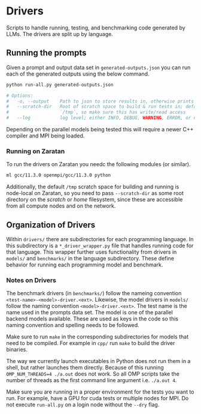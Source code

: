 # Drivers
Scripts to handle running, testing, and benchmarking code generated by LLMs.
The drivers are split up by language.

## Running the prompts
Given a prompt and output data set in `generated-outputs.json` you can run each
of the generated outputs using the below command.

```bash
python run-all.py generated-outputs.json

# Options:
#   -o, --output    Path to json to store results in, otherwise prints to stdout
#   --scratch-dir   Root of scratch space to build & run tests in; defaults to
#                   `/tmp`, so make sure this has write/read access
#   --log           log level; either INFO, DEBUG, WARNING, ERROR, or CRITICAL
```

Depending on the parallel models being tested this will require a newer C++
compiler and MPI being loaded. 

### Running on Zaratan
To run the drivers on Zaratan you needc the following modules (or similar).

```bash
ml gcc/11.3.0 openmpi/gcc/11.3.0 python
```

Additionally, the default `/tmp` scratch space for building and running is 
node-local on Zaratan, so you need to pass `--scratch-dir` as some root 
directory on the _scratch_ or _home_ filesystem, since these are accessible
from all compute nodes and on the network.

## Organization of Drivers
Within `drivers/` there are subdirectories for each programming language.
In this subdirectory is a `*_driver_wrapper.py` file that handles running
code for that language.
This wrapper further uses functionality from drivers in `models/` and 
`benchmarks/` in the language subdirectory.
These define behavior for running each programming model and benchmark.

### Notes on Drivers
The benchmark drivers (in `benchmarks/`) follow the nameing convention 
`<test-name>-<model>-driver.<ext>`. Likewise, the model drivers in `models/`
follow the naming convention `<model>-driver.<ext>`. The test name is the name 
used in the prompts data set. The model is one of the parallel backend models 
available. These are used as keys in the code so this naming convention and 
spelling needs to be followed.

Make sure to run `make` in the corresponding subdirectories for models that need
to be compiled. For example in `cpp/` run `make` to build the driver binaries.

The way we currently launch executables in Python does not run them in a shell,
but rather launches them directly. Because of this running
`OMP_NUM_THREADS=4 ./a.out` does not work. So all OMP scripts take the number
of threads as the first command line argument i.e. `./a.out 4`.

Make sure you are running in a proper environment for the tests you want to run.
For example, have a GPU for cuda tests or multiple nodes for MPI. Do not 
execute `run-all.py` on a login node without the `--dry` flag.